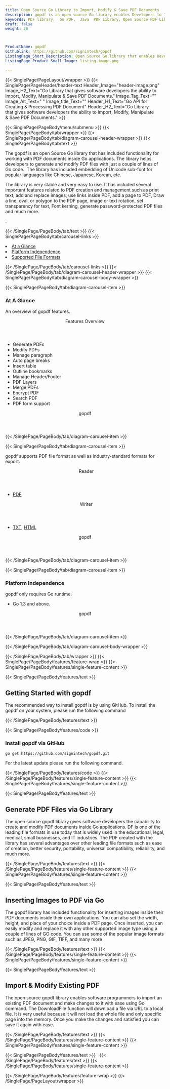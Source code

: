 ```yaml
---
title: Open Source Go Library to Import, Modify & Save PDF Documents
description: gopdf is an open source Go library enables Developers to Import PDF via URL, Modify & Save existing PDFs. Generate new PDFs, insert Images to PDF via Go API.
keywords: PDF library,  Go PDF,  Java  PDF Library, Open Source PDF Library, Java PDF programming, Java PDF APIs, Java PDF library, create  PDF Documents, insert images to PDF, add list to PDF files, Extract Text from PDF, Split PDF to many, fill a PDF form, Extract data from PDF forms, Print a PDF file, PDF to PNG conversion, convert PDF to JPEG, Digitally sign PDF files
draft: false
weight: 20



ProductName: gopdf  
Githublink: https://github.com/signintech/gopdf
ListingPage_Short_Description: Open Source Go library that enables Developers to Import PDF via URL, Modify & Save existing PDFs.
ListingPage_Product_Small_Image: listing-image.png 

---
```


{{< SinglePage/PageLayout/wrapper >}}
{{< SinglePage/PageHeader/header-text
Header_Image="header-image.png"
Image_H2_Text="Go Library that gives software developers the ability to Import, Modify, Manipulate & Save PDF Documents."
Image_Tag_Text=""
Image_Alt_Text=" "
Image_title_Text=""
Header_H1_Text="Go API for Creating & Processing PDF Document"
Header_H2_Text="Go Library that gives software developers the ability to Import, Modify, Manipulate & Save PDF Documents." >}}

{{< SinglePage/PageBody/menu/submenu >}}
{{< SinglePage/PageBody/tab/wrapper >}}
{{< SinglePage/PageBody/tab/diagram-carousel-header-wrapper >}}
{{< SinglePage/PageBody/tab/text >}}



<p>The gopdf is an open Source Go library that has included functionality for working with PDF documents inside Go applications. The library helps developers to generate and modify PDF files with just a couple of lines of Go code.  The library has included embedding of Unicode sub-font for popular languages like Chinese, Japanese, Korean, etc.</p>
<p>The library is very stable and very easy to use. It has included several important features related to PDF creation and management such as print text, add and replace images, use links inside PDF, add a page to PDF, Draw a line, oval, or polygon to the PDF page, image or text rotation, set transparency for text, Font kerning, generate password-protected PDF files and much more.</p>
<p>.</p>

{{< /SinglePage/PageBody/tab/text >}}
{{< SinglePage/PageBody/tab/carousel-links >}}

<li data-target="#diagramcarousel" data-slide-to="0"><a href="#">At a Glance</a></li>
<li data-target="#diagramcarousel" data-slide-to="2"><a href="#">Platform Independence</a></li>
<li data-target="#diagramcarousel" data-slide-to="1"><a class="activetab" href="#">Supported File Formats</a></li>


{{< /SinglePage/PageBody/tab/carousel-links >}}
{{< /SinglePage/PageBody/tab/diagram-carousel-header-wrapper >}}
{{< SinglePage/PageBody/tab/diagram-carousel-body-wrapper >}}

{{< SinglePage/PageBody/tab/diagram-carousel-item >}}
<h3>At A Glance</h3>
<p>An overview of gopdf features.</p>
<div class="diagram1 d1-poi">
<div class="d1-row">
<div class="d1-col d1-right"><header>Features Overview</header>
<ul>
<li>Generate PDFs</li>
<li>Modify PDFs</li>
<li>Manage paragraph</li>
<li>Auto page breaks</li>
<li>Insert table</li>
<li>Outline bookmarks</li>
<li>Manage Header/Footer</li>
<li>PDF Layers</li>
<li>Merge PDFs</li>
<li>Encrypt PDF</li>
<li>Search PDF</li>
<li>PDF form support</li>
</ul>
</div>
</div>
<div class="d1-logo" style="border: none;"><!--<img src='listing-image.png' alt="Compression APIs for .NET" />--><header>gopdf</header><footer><small></small></footer></div>
<!--/logo--></div>
<!--/diagram1-->
{{< /SinglePage/PageBody/tab/diagram-carousel-item >}}

{{< SinglePage/PageBody/tab/diagram-carousel-item >}}
<p>gopdf supports PDF file format as well as industry-standard formats for export.</p>
<div class="diagram1 d2  d1-poi">
<div class="d1-row">
<div class="d1-col d1-left"><header><i class="fa fa-arrows-v "> </i> Reader</header>
<ul>
<li><a href="https://wiki.fileformat.com/view/pdf/">PDF</a></li>
</ul>
</div>
<!--/left-->
<div class="d1-col d1-right"><header><i class="fa  fa-long-arrow-down"> </i> Writer</header>
<ul>
<li><a href="https://wiki.fileformat.com/word-processing/txt/">TXT</a>, <a href="https://wiki.fileformat.com/web/html/">HTML</a> </li>
</ul>
</div>
<!--/right--></div>
<!--/row-->
<div class="d1-logo" style="border: none;"><!--<img src='listing-image.png' alt="Compression APIs for .NET" />--><header>gopdf</header><footer><small></small></footer></div>
<!--/logo--></div>
<!--/diagram2-->
{{< /SinglePage/PageBody/tab/diagram-carousel-item >}}

{{< SinglePage/PageBody/tab/diagram-carousel-item >}}
<h3>Platform Independence</h3>
<p>gopdf only requires Go runtime.</p>
<div class="diagram1 d1-poi">
<div class="d1-row">
<div class="d1-col d1-right"><!--<header><i class="fa fa-cubes">` </i></header-->
<ul>
<li>Go 1.3 and above.</li>
</ul>
</div>
<!--/left
<div class="d1-col d1-right">&nbsp;</div> --> <!--/right--></div>
<!--/row-->
<div class="d1-logo" style="border: none;"><!--<img src='listing-image.png' alt="Compression APIs for .NET" />--><header>gopdf</header><footer><small></small></footer></div>
<!--/logo--></div>
<!--/diagram2 -->
{{< /SinglePage/PageBody/tab/diagram-carousel-item >}}

{{< /SinglePage/PageBody/tab/diagram-carousel-body-wrapper >}}

{{< /SinglePage/PageBody/tab/wrapper >}}
{{< SinglePage/PageBody/features/feature-wrap >}}
{{< SinglePage/PageBody/features/single-feature-content >}}

{{< SinglePage/PageBody/features/text >}}
<h2 class="h2title">Getting Started with gopdf</h2>
<p>The recommended way to install gopdf is by using GitHub. To install the gopdf on your system, please run the following command</p>
{{< /SinglePage/PageBody/features/text >}}

{{< SinglePage/PageBody/features/code >}}
<h3>Install gopdf via GitHub</h3>
<pre><code class="html">go get https://github.com/signintech/gopdf.git<br></code></pre>

<p>For the latest update please run the following command.</p>
{{< /SinglePage/PageBody/features/code >}}
{{< /SinglePage/PageBody/features/single-feature-content >}}
{{< SinglePage/PageBody/features/single-feature-content >}}

{{< SinglePage/PageBody/features/text >}}
<h2 class="h2title">Generate PDF Files via Go Library</h2>
<p>The open source gopdf library gives software developers the capability to create and modify PDF documents inside Go applications. DF is one of the leading file formats in use today that is widely used in the educational, legal, medical, small businesses, and IT industries. The PDF created with the library has several advantages over other leading file formats such as ease of creation, better security, portability, universal compatibility, reliability, and much more.</p>

{{< /SinglePage/PageBody/features/text >}}
{{< /SinglePage/PageBody/features/single-feature-content >}}
{{< SinglePage/PageBody/features/single-feature-content >}}

{{< SinglePage/PageBody/features/text >}}
<h2 class="h2title">Inserting Images to PDF via Go</h2>
<p>The gopdf library has included functionality for inserting images inside their PDF documents inside their own applications. You can also set the width, height, and place of your choice inside a PDF page. Once inserted, you can easily modify and replace it with any other supported image type using a couple of lines of GO code. You can use some of the popular image formats such as JPEG, PNG, GIF, TIFF, and many more</p>

{{< /SinglePage/PageBody/features/text >}}
{{< /SinglePage/PageBody/features/single-feature-content >}}
{{< SinglePage/PageBody/features/single-feature-content >}}

{{< SinglePage/PageBody/features/text >}}
<h2 class="h2title">Import & Modify Existing PDF</h2>
<p>The open source gopdf library enables software programmers to import an existing PDF document and make changes to it with ease using Go command. The DownloadFile function will download a file via URL to a local file. It is very useful because it will not load the whole file and only specific page into the memory. Once you make the changes and satisfied you can save it again with ease.</p>

{{< /SinglePage/PageBody/features/text >}}
{{< /SinglePage/PageBody/features/single-feature-content >}}
{{< SinglePage/PageBody/features/single-feature-content >}}

{{< SinglePage/PageBody/features/text >}}
 
{{< /SinglePage/PageBody/features/text >}}
{{< /SinglePage/PageBody/features/single-feature-content >}}

{{< /SinglePage/PageBody/features/feature-wrap >}}
{{< /SinglePage/PageLayout/wrapper >}}